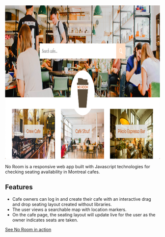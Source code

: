 <img src="Images/header.png" height="500px"></img>


No Room is a responsive web app built with Javascript technologies for checking seating availability in Montreal cafes.

## Features
- Cafe owners can log in and create their cafe with an interactive drag and drop seating layout created without libraries. 
- The user views a searchable map with location markers.
- On the cafe page, the seating layout will update live for the user as the owner indicates seats are taken. 

[See No Room in action](http://unbouncepages.com/noroom/)
